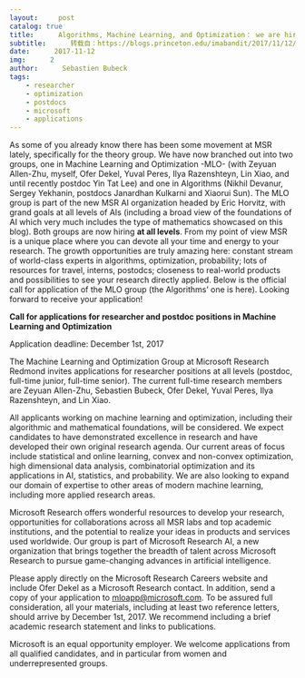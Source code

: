 ```yaml
---
layout:     post
catalog: true
title:      Algorithms, Machine Learning, and Optimization： we are hiring!
subtitle:      转载自：https://blogs.princeton.edu/imabandit/2017/11/12/algorithms-machine-learning-and-optimization-we-are-hiring/
date:      2017-11-12
img:      2
author:      Sebastien Bubeck
tags:
    - researcher
    - optimization
    - postdocs
    - microsoft
    - applications
---
```


As some of you already know there has been some movement at MSR lately, specifically for the theory group. We have now branched out into two groups, one in Machine Learning and Optimization -MLO- (with Zeyuan Allen-Zhu, myself, Ofer Dekel, Yuval Peres, Ilya Razenshteyn, Lin Xiao, and until recently postdoc Yin Tat Lee) and one in Algorithms (Nikhil Devanur, Sergey Yekhanin, postdocs Janardhan Kulkarni and Xiaorui Sun). The MLO group is part of the new MSR AI organization headed by Eric Horvitz, with grand goals at all levels of AIs (including a broad view of the foundations of AI which very much includes the type of mathematics showcased on this blog). Both groups are now hiring **at all levels**. From my point of view MSR is a unique place where you can devote all your time and energy to your research. The growth opportunities are truly amazing here: constant stream of world-class experts in algorithms, optimization, probability; lots of resources for travel, interns, postodcs; closeness to real-world products and possibilities to see your research directly applied. Below is the official call for application of the MLO group (the Algorithms’ one is here). Looking forward to receive your application!

**Call for applications for researcher and postdoc positions in Machine Learning and Optimization**

Application deadline: December 1st, 2017

The Machine Learning and Optimization Group at Microsoft Research Redmond invites applications for researcher positions at all levels (postdoc, full-time junior, full-time senior). The current full-time research members are Zeyuan Allen-Zhu, Sebastien Bubeck, Ofer Dekel, Yuval Peres, Ilya Razenshteyn, and Lin Xiao.

All applicants working on machine learning and optimization, including their algorithmic and mathematical foundations, will be considered. We expect candidates to have demonstrated excellence in research and have developed their own original research agenda. Our current areas of focus include statistical and online learning, convex and non-convex optimization, high dimensional data analysis, combinatorial optimization and its applications in AI, statistics, and probability. We are also looking to expand our domain of expertise to other areas of modern machine learning, including more applied research areas.

Microsoft Research offers wonderful resources to develop your research, opportunities for collaborations across all MSR labs and top academic institutions, and the potential to realize your ideas in products and services used worldwide. Our group is part of Microsoft Research AI, a new organization that brings together the breadth of talent across Microsoft Research to pursue game-changing advances in artificial intelligence.

Please apply directly on the Microsoft Research Careers website and include Ofer Dekel as a Microsoft Research contact. In addition, send a copy of your application to mloapp@microsoft.com. To be assured full consideration, all your materials, including at least two reference letters, should arrive by December 1st, 2017. We recommend including a brief academic research statement and links to publications.

Microsoft is an equal opportunity employer. We welcome applications from all qualified candidates, and in particular from women and underrepresented groups.
